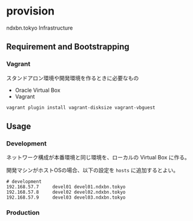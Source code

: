 # provision

ndxbn.tokyo Infrastructure

## Requirement and Bootstrapping

### Vagrant

スタンドアロン環境や開発環境を作るときに必要なもの

- Oracle Virtual Box
- Vagrant

```bash
vagrant plugin install vagrant-disksize vagrant-vbguest
``` 

## Usage

### Development

ネットワーク構成が本番環境と同じ環境を、ローカルの Virtual Box に作る。

開発マシンがホストOSの場合、以下の設定を `hosts` に追加するとよい。

```text
# development
192.168.57.7     devel01 devel01.ndxbn.tokyo 
192.168.57.8     devel02 devel02.ndxbn.tokyo
192.168.57.9     devel03 devel03.ndxbn.tokyo
```

### Production
